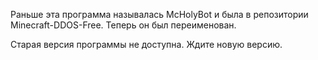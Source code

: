 Раньше эта программа называлась McHolyBot и была в репозитории Minecraft-DDOS-Free. Теперь он был переименован.

Старая версия программы не доступна. Ждите новую версию.